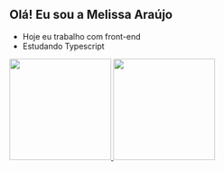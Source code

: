 ## Olá! Eu sou a Melissa Araújo

- Hoje eu trabalho com front-end
- Estudando Typescript

<div>
  <a href="https://beacons.ai/lissaaraujo">
    <img height="180cm" src="https://github-readme-stats.vercel.app/api?username=lissaaraujo&show_icons=true&theme=dracula&include_all_commits=truue&count_private=true"/>
    <img height="180cm" src="https://github-readme-stats.vercel.app/api/top/langs/?username=lissaaraujo&layout=compact&lagns_count=16&theme=dracula"/>
</div>
